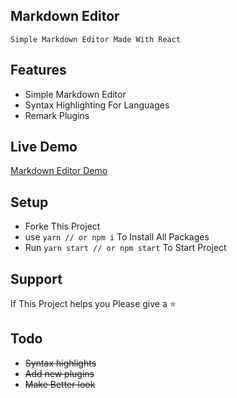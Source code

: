 ## Markdown Editor

```
Simple Markdown Editor Made With React
```

## Features

- Simple Markdown Editor
- Syntax Highlighting For Languages
- Remark Plugins

## Live Demo

[Markdown Editor Demo](https://markdown-editor98.netlify.app)

## Setup

- Forke This Project
- use `yarn // or npm i` To Install All Packages
- Run `yarn start // or npm start` To Start Project

## Support

If This Project helps you Please give a ⭐

## Todo

- ~~Syntax highlights~~
- ~~Add new plugins~~
- ~~Make Better look~~
